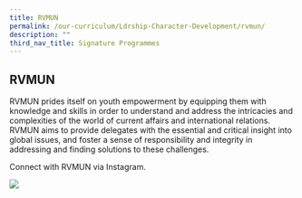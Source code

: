 ```yaml
---
title: RVMUN
permalink: /our-curriculum/Ldrship-Character-Development/rvmun/
description: ""
third_nav_title: Signature Programmes
---
```

## RVMUN

RVMUN prides itself on youth empowerment by equipping them with knowledge and skills in order to understand and address the intricacies and complexities of the world of current affairs and international relations. RVMUN aims to provide delegates with the essential and critical insight into global issues, and foster a sense of responsibility and integrity in addressing and finding solutions to these challenges.  

Connect with RVMUN via Instagram.

![](https://rivervalleyhigh.com/images/rvmun%20ig%20qr%20code.jpeg)


